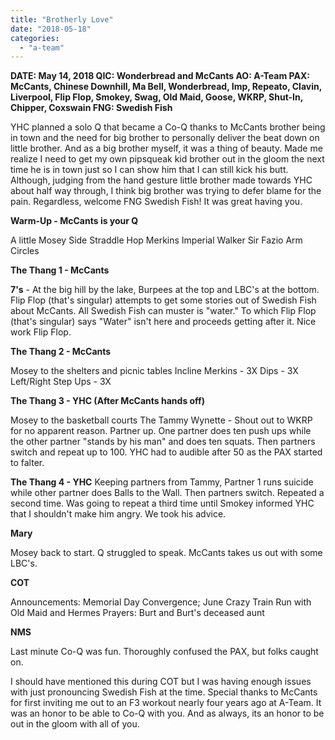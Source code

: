 ```yaml
---
title: "Brotherly Love"
date: "2018-05-18"
categories: 
  - "a-team"
---
```


**DATE: May 14, 2018 QIC: Wonderbread and McCants AO: A-Team PAX: McCants, Chinese Downhill, Ma Bell, Wonderbread, Imp, Repeato, Clavin, Liverpool, Flip Flop, Smokey, Swag, Old Maid, Goose, WKRP, Shut-In, Chipper, Coxswain FNG: Swedish Fish**

YHC planned a solo Q that became a Co-Q thanks to McCants brother being in town and the need for big brother to personally deliver the beat down on little brother. And as a big brother myself, it was a thing of beauty. Made me realize I need to get my own pipsqueak kid brother out in the gloom the next time he is in town just so I can show him that I can still kick his butt. Although, judging from the hand gesture little brother made towards YHC about half way through, I think big brother was trying to defer blame for the pain. Regardless, welcome FNG Swedish Fish! It was great having you.

**Warm-Up - McCants is your Q**

A little Mosey Side Straddle Hop Merkins Imperial Walker Sir Fazio Arm Circles

**The Thang 1 - McCants**

**7's** - At the big hill by the lake, Burpees at the top and LBC's at the bottom. Flip Flop (that's singular) attempts to get some stories out of Swedish Fish about McCants. All Swedish Fish can muster is "water." To which Flip Flop (that's singular) says "Water" isn't here and proceeds getting after it. Nice work Flip Flop.

**The Thang 2 - McCants**

Mosey to the shelters and picnic tables Incline Merkins - 3X Dips - 3X Left/Right Step Ups - 3X

**The Thang 3 - YHC (After McCants hands off)**

Mosey to the basketball courts The Tammy Wynette - Shout out to WKRP for no apparent reason. Partner up. One partner does ten push ups while the other partner "stands by his man" and does ten squats. Then partners switch and repeat up to 100. YHC had to audible after 50 as the PAX started to falter.

**The Thang 4 - YHC** Keeping partners from Tammy, Partner 1 runs suicide while other partner does Balls to the Wall. Then partners switch. Repeated a second time. Was going to repeat a third time until Smokey informed YHC that I shouldn't make him angry. We took his advice.

**Mary**

Mosey back to start. Q struggled to speak. McCants takes us out with some LBC's.

**COT**

Announcements: Memorial Day Convergence; June Crazy Train Run with Old Maid and Hermes Prayers: Burt and Burt's deceased aunt

**NMS**

Last minute Co-Q was fun. Thoroughly confused the PAX, but folks caught on.

I should have mentioned this during COT but I was having enough issues with just pronouncing Swedish Fish at the time. Special thanks to McCants for first inviting me out to an F3 workout nearly four years ago at A-Team. It was an honor to be able to Co-Q with you. And as always, its an honor to be out in the gloom with all of you.
